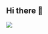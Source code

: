 ## Hi there 👋

<!--
**danel-phang/danel-phang** is a ✨ _special_ ✨ repository because its `README.md` (this file) appears on your GitHub profile.

Here are some ideas to get you started:

- 🔭 I’m currently working on ...
- 🌱 I’m currently learning ...
- 👯 I’m looking to collaborate on ...
- 🤔 I’m looking for help with ...
- 💬 Ask me about ...
- 📫 How to reach me: ...
- 😄 Pronouns: ...
- ⚡ Fun fact: ...
-->



[![](https://github-profile-summary-cards.vercel.app/api/cards/profile-details?username=danel-phang&theme=default)](https://github.com/vn7n24fzkq/github-profile-summary-cards)
